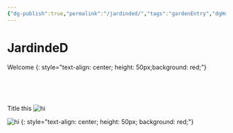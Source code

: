 ```yaml
---
{"dg-publish":true,"permalink":"/jardinded/","tags":"gardenEntry","dgHomeLink":true,"dgPassFrontmatter":false}
---
```



# JardindeD

Welcome
{: style="text-align: center; height: 50px;background: red;"}


<p style='text-align: center; height: 50px;'  markdown="1">

Title this ![hi](https://i.imgur.com/ahewaNu.png)

</p> 



![hi](https://i.imgur.com/ahewaNu.png)
{: style="text-align: center; height: 50px; background: red;"}


